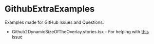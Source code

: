 # GithubExtraExamples

Examples made for GitHub Issues and Questions.

- Github2DynamicSizeOfTheOverlay.stories.tsx - For helping with [this issue](https://github.com/tisdadd/configured-dnd-context/issues/2)